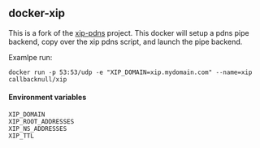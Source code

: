 ## docker-xip

This is a fork of the [xip-pdns](https://github.com/basecamp/xip-pdns) project. This docker will setup a pdns pipe backend,
copy over the xip pdns script, and launch the pipe backend.

Examlpe run:
```
docker run -p 53:53/udp -e "XIP_DOMAIN=xip.mydomain.com" --name=xip callbacknull/xip
```

#### Environment variables
```
XIP_DOMAIN
XIP_ROOT_ADDRESSES
XIP_NS_ADDRESSES
XIP_TTL
```

